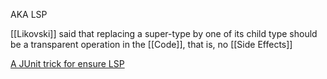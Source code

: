AKA LSP

[[Likovski]] said that replacing a super-type by one of its child type should be a transparent operation in the [[Code]], that is, no [[Side Effects]]

[A JUnit trick for ensure LSP](https://blog.caplin.com/2010/09/30/a-junit-trick-for-ensuring-solid-design/)